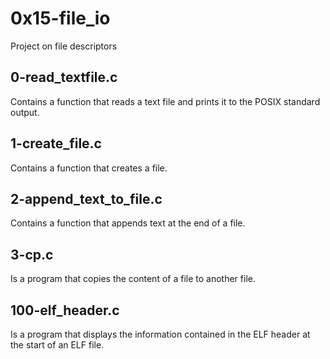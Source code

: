 # 0x15-file_io
Project on file descriptors

## 0-read_textfile.c
Contains a function that reads a text file and prints it to the
POSIX standard output.

## 1-create_file.c
Contains a function that creates a file.

## 2-append_text_to_file.c
Contains a function that appends text at the end of a file.

## 3-cp.c
Is a program that copies the content of a file to another file.

## 100-elf_header.c
Is a program that displays the information contained in the ELF header
at the start of an ELF file.
